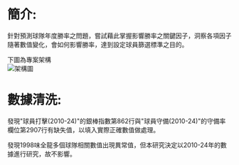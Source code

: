 # 簡介:

針對預測球隊年度勝率之問題，嘗試藉此掌握影響勝率之關鍵因子，洞察各項因子隨著數值變化，會如何影響勝率，達到設定球員篩選標準之目的。    

下圖為專案架構  
![架構圖](https://github.com/user-attachments/assets/bcf9a8b2-5520-4725-a5af-c4d56ff78c42)  

# 數據清洗:  

發現"球員打擊(2010-24)"的銀棒指數第862行與"球員守備(2010-24)"的守備率欄位第2907行有缺失值，以填入實際正確數值做處理。  

發現1998味全龍多個球隊相關數值出現異常值，但本研究決定以2010-24年的數據進行研究，故不影響。  

